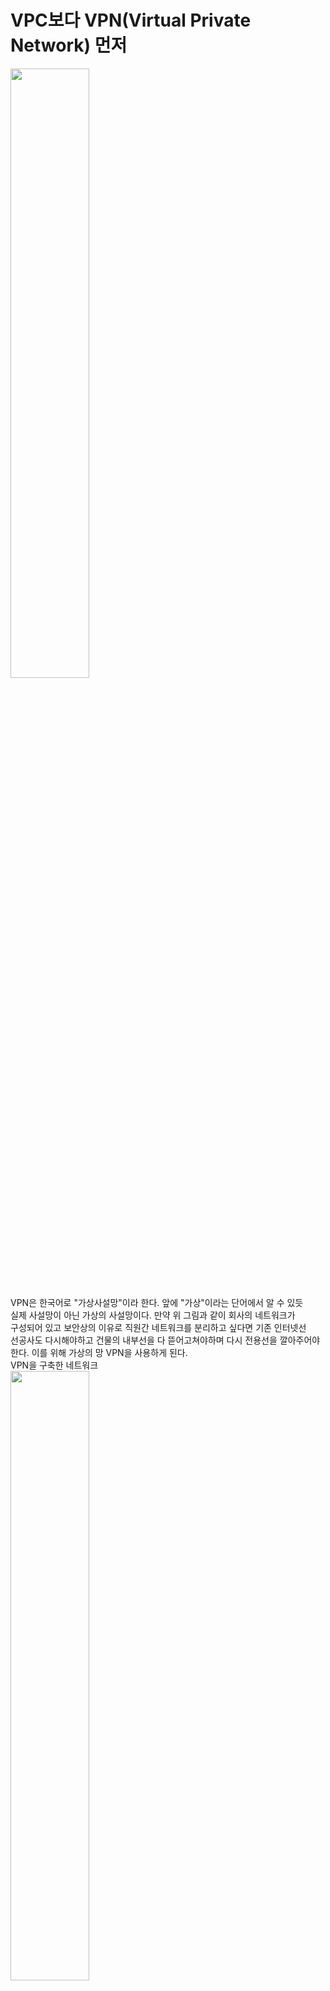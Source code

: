 # VPC보다 VPN(Virtual Private Network) 먼저   
<img src="https://user-images.githubusercontent.com/33191974/157460399-55fe8aa3-fe74-4f40-a2d5-d1e2dab0403f.png" width="50%" height="50%"/>  
  
VPN은 한국어로 "가상사설망"이라 한다. 앞에 "가상"이라는 단어에서 알 수 있듯  
실제 사설망이 아닌 가상의 사설망이다. 만약 위 그림과 같이 회사의 네트워크가  
구성되어 있고 보안상의 이유로 직원간 네트워크를 분리하고 싶다면 기존 인터넷선  
선공사도 다시해야하고 건물의 내부선을 다 뜯어고쳐야하며 다시 전용선을 깔아주어야  
한다. 이를 위해 가상의 망 VPN을 사용하게 된다.   
VPN을 구축한 네트워크  
<img src="https://user-images.githubusercontent.com/33191974/157460784-40904c9a-a21f-4695-974a-a85d312c9079.png" width="50%" height="50%"/>    
VPN은 네트워크A와 네트워크B가 실제로 같은 네트워크 상에 있지만 논리적으로   
다른 네트워크인 것처럼 동작한다. 이를 우리는 '가상사설망'이라고 한다.   
  
# VPC(Virtual Private Cloud)  
VPC가 없는 구조   
<img src="https://user-images.githubusercontent.com/33191974/157465691-54bd79c8-3b93-4246-9858-d2686aa08902.png" width="50%" height="50%"/>   
VPC가 없다면 EC2 인스턴스들이 서로 거미줄처럼 연결되고 인터넷과 연결된다.   
이런 구조는 시스템의 복잡도를 엄청나게 끌어올릴 뿐만 아니라 하나의 인스턴스만  
추가되도 모든 인스턴스를 수정해야하는 불편함이 생긴다. 마치 인터넷 전용선을   
다시 까는 것과 같다.  
  
VPC를 적용한 구조   
<img src="https://user-images.githubusercontent.com/33191974/157466521-929c3c16-7af3-4daa-ad08-c7ec2cab4d99.png" width="50%" height="50%"/>   
VPC를 적용하면 위 그림과 같이 VPC별로 네트워크를 구성할 수 있고 각각의 VPC에  
따라 다르게 네트워크 설정을 줄 수 있다. 또한 각각의 VPC는 완전히 독립된 네트워크   
처럼 작동하게 된다.   
  
# VPC를 구축하는 과정   
<img src="https://user-images.githubusercontent.com/33191974/157467264-5866010f-1b61-44a3-b398-715038cda506.png" width="50%" height="50%"/>  
VPC를 구축하기 위해서는 VPC의 아이피범위를 RFC1918이라는 사설아이피대역에 맞추어  
구축해야 한다. 사설아이피란 무엇일까? 인터넷을 위해 사용하는 것이 아닌 우리끼리  
사용하는 아이피주소 대역이다. 예를 들어보자. 누군가 "안방에서 리모컨 좀 가져  
달라"하면 필자는 옆집을 가는게 아닌 우리집에 있는 "안방"으로 찾아간다. 안방이  
프라이빗아이피(사설아이피) 우리집 주소가 퍼블릭 아이피이다.  
  
옆집도 안방이 있고 우리집도 안방이 있지만 서로 안방을 들었을 때 헷갈리지 않는다.   
"안방", "작은방", "큰방"처럼 내부에서 쓰는 주소를 사설아이피 대역이라고 부르며  
내부 네트워크 내에서 위치를 찾아갈 때 사용한다. 물론 내 친구나 혹은 동생의 친구가   
찾아올 때는 도로명주소(퍼블릭 아이피)를 알려주면 되고 같은집(우리집)에 사는  
(동일한 네트워크 상 존재하는) 내가 동생한테 갈 때는 동생방(사설아이피)로 찾아간다.  
   
VPC에서 사용하는 사설 아이피 대역은 아래와 같다.   
- 10.0.0.0 ~ 10.255.255.255(10/8 prefix)  
- 172.16.0.0 ~ 172.31.255.255(172.16/12 prefix)  
- 192.168.0.0 ~ 192.168.255.255(192.168/16 prefix)   
  
한 번 설정된 아이피 대역은 수정할 수 없으며 각 VPC는 하나의 리전에 종속된다.   
각각의 VPC는 완전히 독립적이기 때문에 만약 VPC 간 통신을 원한다면 VPC 피어링  
서비스를 고려해볼 수 있다.   
  
# 서브넷   
<img src="https://user-images.githubusercontent.com/33191974/157472803-75f6981f-8384-4abb-ba6a-837e3bfc28fb.png" width="50%" height="50%"/>    
VPC를 만들었다면 이제 서브넷을 만들 수 있다. 서브넷은 VPC를 잘개 쪼개는 과정이다.   
서브넷은 VPC 안에 있는 VPC보다 더 작은 단위이기 때문에 당연히 서브넷마스크가  
더 높게되고 아이피범위가 더 작은 값을 갖게 된다. **서브넷을 나누는 이유는 더 많은  
네트워크망을 만들기 위해서이다.**   
  
각각의 서브넷은 가용영역 안에 존재하며 서브넷 안에 RDS, EC2와 같은 리소스들을   
위치시킬 수 있다.    
  
# 라우팅 테이블과 라우터   
<img src="https://user-images.githubusercontent.com/33191974/157474345-c3de69df-a5fa-45fd-ae3b-a8896c8d20c4.png" width="50%" height="50%"/>     
네트워크 요청이 발생하면 데이터는 우선 라우터로 향하게 된다. 라우터란 목적지이고   
라우팅테이블은 각 목적지에 대한 이정표이다. 데이터는 라우터로 향하게 되며 네트워크ㅡ  
요청은 각각 정의된 라우팅 테이블에 따라 작동한다. 서브넷A의 라우팅 테이블은   
172.31.0.0/16 즉 VPC 안의 네트워크 범위를 갖는 네트워크 요청은 로컬에서 찾도록   
되어있다. 하지만 그 이외 외부로 통하는 트래픽을 처리할 수 없다. 이 때 인터넷  
게이트웨이를 사용한다.   

# 인터넷게이트웨이  
<img src="https://user-images.githubusercontent.com/33191974/157479717-ba3edc30-67c1-4f04-833f-7d523e753542.png" width="50%" height="50%"/>        
인터넷 게이트 웨이는 VPC와 인터넷을 연결해주는 하나의 관문이다. 서브넷 B의 라우팅  
테이블을 잘보면 0.0.0.0/0으로 정의되어있다. 이 뜻은 모든 트래픽에 대하여 IGA  
(인터넷 게이트웨이)A로 향하라는 뜻이다. 라우팅 테이블은 가장 먼저 목적지의 주소가  
172.31.0.0/16에 매칭되는지를 확인한 후 매칭되지 않는다면 IGA A로 보낸다.   
  
인터넷과 연결되어 있는 서브넷을 퍼블릭 서브넷, 인터넷과 연결되어 있지 않은  
서브넷을 프라이빗 서브넷이라고 한다.   

# 네트워크 ACL과 보안그룹   
<img src="https://user-images.githubusercontent.com/33191974/157584853-7e6fa57d-63c7-4430-9111-e9687612c0a9.png" width="50%" height="50%"/>  
네트워크 ACL과 보안그룹은 방화벽과 같은 역할을 하며 인바운드 트래픽과   
아웃바운드 트래픽 보안정책을 설정할 수 있다. 먼저 Stateful한 방식으로   
동작하는 보안그룹은 모든 허용을 차단하도록 기본설정 되어있으며 필요한  
설정은 허용해주어야 한다. 또한 네트워크 ACL과 다르게 각각의 보안 그룹별로도  
별도의 트래픽을 설정할 수 있으며 서브넷에도 설정할 수 있지만 각각의 EC2    
인스턴스에도 적용할 수 있다.  
  
네트워크 ACL은 Stateless하게 작동하며 모든 트래픽이 기본설정되어있기 때문에  
불필요한 트래픽을 막도록 적용해야 한다. 서브넷 단위로 적용되며 리소스 별로는   
설정할 수 없다. 네트워크 ACL과 보안그룹이 충돌한다면 보안그룹이 더 높은 우선  
순위를 갖는다.  
  
# NAT 게이트웨이   
<img src="https://user-images.githubusercontent.com/33191974/157587752-53c1ae01-732c-4a18-9853-6e842379e857.png" width="50%" height="50%"/>   
NAT 게이트웨이는 프라이빗 서브넷이 인터넷과 통신하기 위한 아웃바운드   
인스턴스이다. 프라이빗 네트워크가 외부에서 요청되는 인바운드는 필요없더라도    
인스턴스의 펌웨어나 혹은 주기적인 업데이트가 필요하여 아웃바운드 트래픽만  
허용되야할 경우가 있다. 이 때 퍼블릭 서브넷 상에서 동작하는 NAT 게이트 웨이는  
프라이빗 서브넷에서 외부로 요청하는 아웃바운드 트래픽을 받아 인터넷 게이트    
웨이와 연결한다.   

# 마치며   
VPC의 목적은 다양할 수 있지만 일반적으로 보안을 위해 AWS 리소스간 허용을   
최소화하고 그룹별로 손쉽게 네트워크를 구성하기 위해 많이 사용한다. 이외에도  
독립적인 VPC간 네트워크 통신을 위한 VPC 피어링, 기존 사용하는 온프레미스와   
VPC를 연결하는 AWS Diarect Connect, VPC에서 발생하는 로그를 기록하는 VPC Flow  
Logs와 같은 서비스가 있다.  










https://medium.com/harrythegreat/aws-%EA%B0%80%EC%9E%A5%EC%89%BD%EA%B2%8C-vpc-%EA%B0%9C%EB%85%90%EC%9E%A1%EA%B8%B0-71eef95a7098
















































